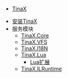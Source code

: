 - [TinaX](/cmn-hans/)
<!-- - 入门 -->
- [安装TinaX](/cmn-hans/tinax/install/install_tinax.md)
- 服务模块
    - [TinaX.Core](/cmn-hans/core/README.md)
    - [TinaX.VFS](/cmn-hans/vfs/README.md)
    - [TinaX.I18N](/cmn-hans/i18n/README.md)
    - [TinaX.Lua](/cmn-hans/lua/README.md)
        - [Lua扩展](/cmn-hans/lua_extension/README.md)
    - [TinaX.ILRuntime](/cmn-hans/ilruntime/README.md)